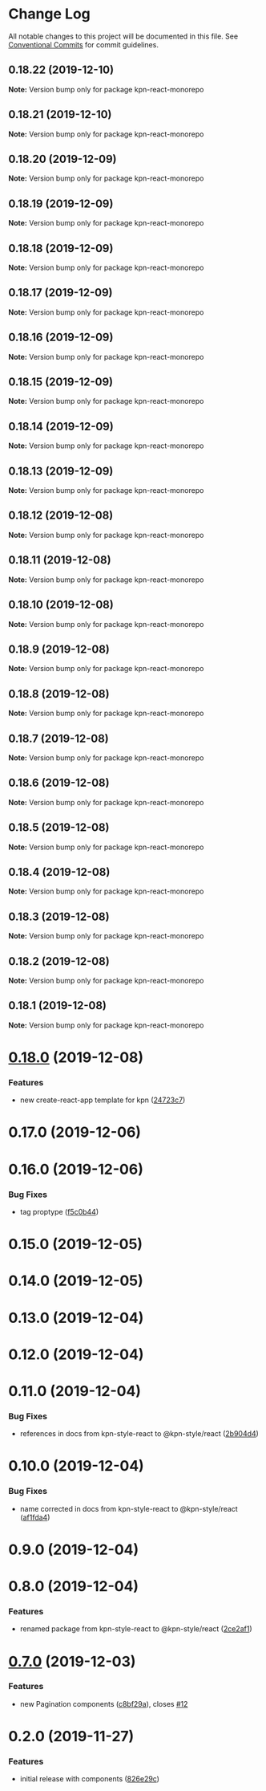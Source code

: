 # Change Log

All notable changes to this project will be documented in this file.
See [Conventional Commits](https://conventionalcommits.org) for commit guidelines.

## 0.18.22 (2019-12-10)

**Note:** Version bump only for package kpn-react-monorepo





## 0.18.21 (2019-12-10)

**Note:** Version bump only for package kpn-react-monorepo





## 0.18.20 (2019-12-09)

**Note:** Version bump only for package kpn-react-monorepo





## 0.18.19 (2019-12-09)

**Note:** Version bump only for package kpn-react-monorepo





## 0.18.18 (2019-12-09)

**Note:** Version bump only for package kpn-react-monorepo





## 0.18.17 (2019-12-09)

**Note:** Version bump only for package kpn-react-monorepo





## 0.18.16 (2019-12-09)

**Note:** Version bump only for package kpn-react-monorepo





## 0.18.15 (2019-12-09)

**Note:** Version bump only for package kpn-react-monorepo





## 0.18.14 (2019-12-09)

**Note:** Version bump only for package kpn-react-monorepo





## 0.18.13 (2019-12-09)

**Note:** Version bump only for package kpn-react-monorepo





## 0.18.12 (2019-12-08)

**Note:** Version bump only for package kpn-react-monorepo





## 0.18.11 (2019-12-08)

**Note:** Version bump only for package kpn-react-monorepo





## 0.18.10 (2019-12-08)

**Note:** Version bump only for package kpn-react-monorepo





## 0.18.9 (2019-12-08)

**Note:** Version bump only for package kpn-react-monorepo





## 0.18.8 (2019-12-08)

**Note:** Version bump only for package kpn-react-monorepo





## 0.18.7 (2019-12-08)

**Note:** Version bump only for package kpn-react-monorepo





## 0.18.6 (2019-12-08)

**Note:** Version bump only for package kpn-react-monorepo





## 0.18.5 (2019-12-08)

**Note:** Version bump only for package kpn-react-monorepo





## 0.18.4 (2019-12-08)

**Note:** Version bump only for package kpn-react-monorepo





## 0.18.3 (2019-12-08)

**Note:** Version bump only for package kpn-react-monorepo





## 0.18.2 (2019-12-08)

**Note:** Version bump only for package kpn-react-monorepo





## 0.18.1 (2019-12-08)

**Note:** Version bump only for package kpn-react-monorepo





# [0.18.0](https://github.com/kpn/kpn-style-react/compare/v0.17.0...v0.18.0) (2019-12-08)


### Features

* new create-react-app template for kpn ([24723c7](https://github.com/kpn/kpn-style-react/commit/24723c7d0927753d51e90191392aa576a59a32de))





# 0.17.0 (2019-12-06)



# 0.16.0 (2019-12-06)


### Bug Fixes

* tag proptype ([f5c0b44](https://github.com/kpn/kpn-style-react/commit/f5c0b4415e1cb67f6aa05eaaba61b26fdfbc1f00))



# 0.15.0 (2019-12-05)



# 0.14.0 (2019-12-05)



# 0.13.0 (2019-12-04)



# 0.12.0 (2019-12-04)



# 0.11.0 (2019-12-04)


### Bug Fixes

* references in docs from kpn-style-react to @kpn-style/react ([2b904d4](https://github.com/kpn/kpn-style-react/commit/2b904d4e94949fd861beec7e6871e5e5f033b811))



# 0.10.0 (2019-12-04)


### Bug Fixes

* name corrected in docs from kpn-style-react to @kpn-style/react ([af1fda4](https://github.com/kpn/kpn-style-react/commit/af1fda406c086c54930a8bbd382baa1656c93504))



# 0.9.0 (2019-12-04)



# 0.8.0 (2019-12-04)


### Features

* renamed package from kpn-style-react to @kpn-style/react ([2ce2af1](https://github.com/kpn/kpn-style-react/commit/2ce2af15ba8a8244d79ccf02ebcee1350f622e80))



# [0.7.0](https://github.com/kpn/kpn-style-react/compare/v0.6.1...v0.7.0) (2019-12-03)


### Features

* new Pagination components ([c8bf29a](https://github.com/kpn/kpn-style-react/commit/c8bf29a4f9268d292f98c57e6c4f8a5ed10885b5)), closes [#12](https://github.com/kpn/kpn-style-react/issues/12)



# 0.2.0 (2019-11-27)


### Features

* initial release with components ([826e29c](https://github.com/kpn/kpn-style-react/commit/826e29c72af8b3f21a27dc0719ec9574f8d2d2eb))
